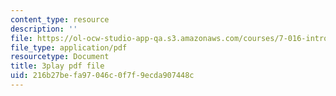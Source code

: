 ```yaml
---
content_type: resource
description: ''
file: https://ol-ocw-studio-app-qa.s3.amazonaws.com/courses/7-016-introductory-biology-fall-2018/216b27befa97046c0f7f9ecda907448c_Chv8dlBVXpw.pdf
file_type: application/pdf
resourcetype: Document
title: 3play pdf file
uid: 216b27be-fa97-046c-0f7f-9ecda907448c
---
```

